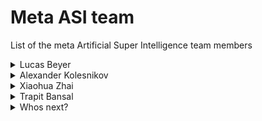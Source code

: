 # Meta ASI team
List of the meta Artificial Super Intelligence team members

<details>
<summary>Lucas Beyer</summary>
  
- [Website](https://lucasb.eyer.be/)
- [Google Scholar](https://scholar.google.com/citations?user=p2gwhK4AAAAJ&hl=fr)
- [LinkedIn](https://www.linkedin.com/in/lucas-beyer-7148709b/?originalSubdomain=ch)

</details>

<details>
<summary>Alexander Kolesnikov</summary>
  
- [Website](https://kolesnikov.ch/)
- [Google Scholar](https://scholar.google.com/citations?user=H9I0CVwAAAAJ&hl=en)
- [LinkedIn](https://www.linkedin.com/in/alexaderkolesnikov/?originalSubdomain=ch)

</details>

<details>
<summary>Xiaohua Zhai</summary>
  
- [Website](https://sites.google.com/view/xzhai)
- [Google Scholar](https://scholar.google.com/citations?user=8gruapYAAAAJ&hl=en)
- [LinkedIn](https://www.linkedin.com/in/xiaohua-zhai-4a0a37a1/)
  
</details>

<details>
<summary>Trapit Bansal</summary>
  
- [Website](https://trapitbansal.com/)
- [Google Scholar](https://scholar.google.com/citations?user=hHPeXmYAAAAJ&hl=en)
- [LinkedIn](https://www.linkedin.com/in/trapit-bansal-646a3451/)
  
</details>


<details>
<summary>Whos next?</summary>
  
- Website
- Google Scholar
- LinkedIn
  
</details>
